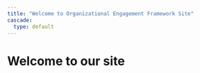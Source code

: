 ```yaml
---
title: "Welcome to Organizational Engagement Framework Site"
cascade:
  type: default
---
```


# Welcome to our site
